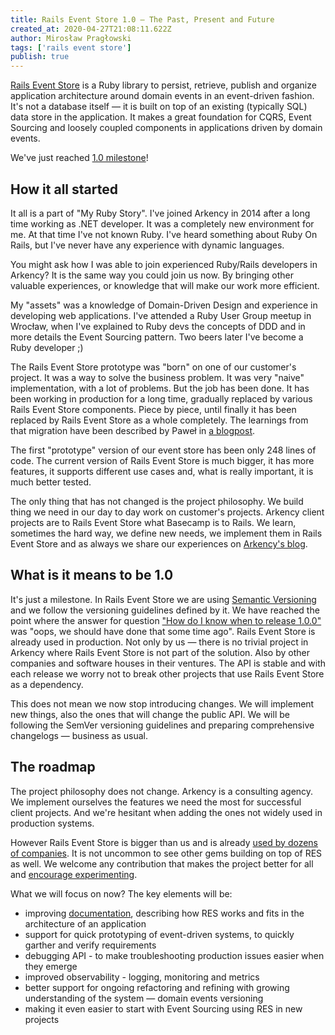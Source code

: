 ```yaml
---
title: Rails Event Store 1.0 — The Past, Present and Future
created_at: 2020-04-27T21:08:11.622Z
author: Mirosław Pragłowski
tags: ['rails event store']
publish: true
---
```



[Rails Event Store](https://railseventstore.org) is a Ruby library to persist, retrieve, publish and organize application architecture around domain events in an event-driven fashion. It's not a database itself — it is built on top of an existing (typically SQL) data store in the application. It makes a great foundation for CQRS, Event Sourcing and loosely coupled components in applications driven by domain events.

We've just reached [1.0 milestone](https://github.com/RailsEventStore/rails_event_store/releases/tag/v1.0.0)!


## How it all started

It all is a part of "My Ruby Story". I've joined Arkency in 2014 after a long time working as .NET developer.
It was a completely new environment for me. At that time I've not known Ruby. I've heard something about Ruby On Rails,
but I've never have any experience with dynamic languages.

You might ask how I was able to join experienced Ruby/Rails developers in Arkency?
It is the same way you could join us now. By bringing other valuable experiences,
or knowledge that will make our work more efficient.

My "assets" was a knowledge of Domain-Driven Design and experience in developing web applications.
I've attended a Ruby User Group meetup in Wrocław, when I've explained to Ruby devs the concepts
of DDD and in more details the Event Sourcing pattern. Two beers later I've become a Ruby developer ;)


The Rails Event Store prototype was "born" on one of our customer's project. It was a way to solve the
business problem. It was very "naive" implementation, with a lot of problems. But the job has been done.
It has been working in production for a long time, gradually replaced by various Rails Event Store components. Piece by piece, until finally it has been replaced by Rails Event Store as a whole completely. The learnings from that migration have been
described by Paweł in [a blogpost](https://blog.arkency.com/how-to-migrate-large-database-tables-without-a-headache/).


The first "prototype" version of our event store has been only 248 lines of code.
The current version of Rails Event Store is much bigger, it has more features, it supports different
use cases and, what is really important, it is much better tested.


The only thing that has not changed is the project philosophy. We build thing we need in our day to day work
on customer's projects. Arkency client projects are to Rails Event Store what Basecamp is to Rails.
We learn, sometimes the hard way, we define new needs, we implement them in Rails Event Store and
as always we share our experiences on [Arkency's blog](https://blog.arkency.com/tags/rails-event-store/).


## What is it means to be 1.0

It's just a milestone. In Rails Event Store we are using [Semantic Versioning](https://semver.org/spec/v2.0.0.html) and
we follow the versioning guidelines defined by it. We have reached the point where the answer for question
["How do I know when to release 1.0.0"](https://semver.org/spec/v2.0.0.html#how-do-i-know-when-to-release-100)
was "oops, we should have done that some time ago". Rails Event Store is already used in production. Not only by us
— there is no trivial project in Arkency where Rails Event Store is not part of the solution. Also by other
companies and software houses in their ventures. The API is stable and with each release we worry not to
break other projects that use Rails Event Store as a dependency.

This does not mean we now stop introducing changes. We will implement new things, also the ones
that will change the public API. We will be following the SemVer versioning guidelines and preparing comprehensive changelogs — business as usual.


## The roadmap

The project philosophy does not change. Arkency is a consulting agency. We implement ourselves the features we need the most for successful client projects. And we're hesitant when adding the ones not widely used in production systems.

However Rails Event Store is bigger than us and is already [used by dozens of companies](https://railseventstore.org/). It is not uncommon to see other gems building on top of RES as well. We welcome any contribution that makes the project better for all and [encourage experimenting](https://github.com/RailsEventStore/rails_event_store/tree/master/contrib).

What we will focus on now? The key elements will be:

* improving [documentation](https://github.com/RailsEventStore/rails_event_store/issues?q=is%3Aissue+is%3Aopen+label%3Adocumentation), describing how RES works and fits in the architecture of an application
* support for quick prototyping of event-driven systems, to quickly garther and verify requirements
* debugging API - to make troubleshooting production issues easier when they emerge
* improved observability - logging, monitoring and metrics
* better support for ongoing refactoring and refining with growing understanding of the system — domain events versioning
* making it even easier to start with Event Sourcing using RES in new projects

